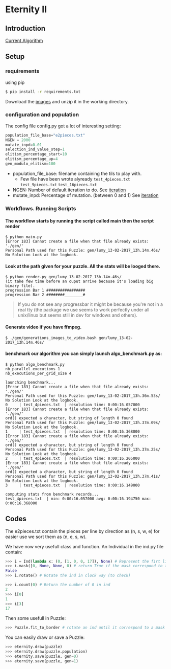 
# Eternity II

## Introduction

  [Current Algorithm](doc/Algorithm.md)

## Setup

### requirements

  using pip

  ```bash
  $ pip install -r requirements.txt
  ```

  Download the [images](https://intra.epitech.eu/module/2016/M-IAR-752/PAR-9-2/acti-235553/project/file/eternityII_data.zip)
  and unzip it in the working directory.

### configuration and population

The config file config.py got a lot of interesting setting:

```python
population_file_base="e2pieces.txt"
NGEN = 2000
mutate_inpd=0.01
selection_ind_value_step=1
elitism_percentage_start=10
elitism_percentage_up=4
gen_modulo_elitism=100
```

- population_file_base: filename containing the tils to play with.
  - Few file have been wrote alyready `test_4pieces.txt` `test_9pieces.txt` `test_16pieces.txt`
- NGEN: Number of default iteration to do. See [iteration](doc/Algorithm.md#iteration)
- mutate_inpd: Percentage of mutation. (between 0 and 1) See [iteration](doc/Algorithm.md#mutation)

### Workflows. Running Scripts


#### The workflow starts by running the script called main then the script render

  ```text
  $ python main.py
  [Error 183] Cannot create a file when that file already exists: './gen/'
  Personal Path used for this Puzzle: gen/lumy_13-02-2017_13h.14m.46s/
  No Solution Look at the logbook.
  ```

#### Look at the path given for your puzzle. All the stats will be looged there.

  ``` text
  $ python render.py gen/lumy_13-02-2017_13h.14m.46s/
  (it take few time before an ouput arrive because it's loading big binary file).
  progression Bar 1 #################
  progression Bar 2 ########________#
  ```
  > If you do not see any progressbar it might be because you're not in a real tty
  (the package we use seems to work perfectly under all unix/linux but seems
  still in dev for windows and others).

#### Generate video if you have ffmpeg.
  ``` text
  $ ./gen/generations_images_to_video.bash gen/lumy_13-02-2017_13h.14m.46s/
  ```

#### benchmark our algorithm you can simply launch algo_benchmark.py as:

  ```text
  $ python algo_benchmark.py
  nb_parallel_executions 1
  nb_executions_per_grid_size 4

  launching benchmark...
  [Error 183] Cannot create a file when that file already exists: './gen/'
  Personal Path used for this Puzzle: gen/lumy_13-02-2017_13h.36m.53s/
  No Solution Look at the logbook.
  0 	| test_4pieces.txt 	| resolution time: 0:00:16.057000
  [Error 183] Cannot create a file when that file already exists: './gen/'
  ord() expected a character, but string of length 0 found
  Personal Path used for this Puzzle: gen/lumy_13-02-2017_13h.37m.09s/
  No Solution Look at the logbook.
  1 	| test_4pieces.txt 	| resolution time: 0:00:16.368000
  [Error 183] Cannot create a file when that file already exists: './gen/'
  ord() expected a character, but string of length 0 found
  Personal Path used for this Puzzle: gen/lumy_13-02-2017_13h.37m.25s/
  No Solution Look at the logbook.
  2 	| test_4pieces.txt 	| resolution time: 0:00:16.205000
  [Error 183] Cannot create a file when that file already exists: './gen/'
  ord() expected a character, but string of length 0 found
  Personal Path used for this Puzzle: gen/lumy_13-02-2017_13h.37m.41s/
  No Solution Look at the logbook.
  3 	| test_4pieces.txt 	| resolution time: 0:00:16.149000

  computing stats from benchmark records...
  test_4pieces.txt 	| min: 0:00:16.057000 avg: 0:00:16.194750 max: 0:00:16.368000
  ```

## Codes

The e2pieces.txt contain the pieces per line by direction as (n, s, w, e)
for easier use we sort them as (n, e, s, w).

We have now very usefull class and function.
An Individual in the ind.py file contain:
```python
>>> i = Ind(lambda x: (0, [1, 0, 0, 17]), None) # Represent the firt line of the file
>>> i.mask([0, None, None, 0) # return True if the mask correspond to the ind. we check here the 0 to the right side.
False
>>> i.rotate() # Rotate the ind in clock way (to check)

>>> i.count(0) # Return the number of 0 in ind
2
>>> i[0]
1
>>> i[3]
17
```

Then some usefull in Puzzle:

```python
>>> Puzzle.fit_to_border # rotate an ind until it correspond to a mask
```

You can easily draw or save a Puzzle:

 ```python
 >>> eternity.draw(puzzle)
 >>> eternity.draw(puzzle.population)
 >>> eternity.save(puzzle, gen=0)
 >>> eternity.save(puzzle, gen=1)
 ```



